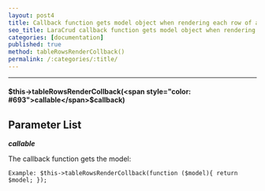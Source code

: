 ```yaml
---
layout: post4
title: Сallback function gets model object when rendering each row of a table. The call works only in the showDisplay() method
seo_title: LaraCrud callback function gets model object when rendering each row of a table tableRowsRenderCollback()
categories: [documentation]
published: true
method: tableRowsRenderCollback()
permalink: /:categories/:title/
---
```


---

#### $this->tableRowsRenderCollback(<span style="color: #693">callable</span>$callback)

## Parameter List

***callable***

The callback function gets the model:

`
Example:
$this->tableRowsRenderCollback(function ($model){
    return $model;
});
`


